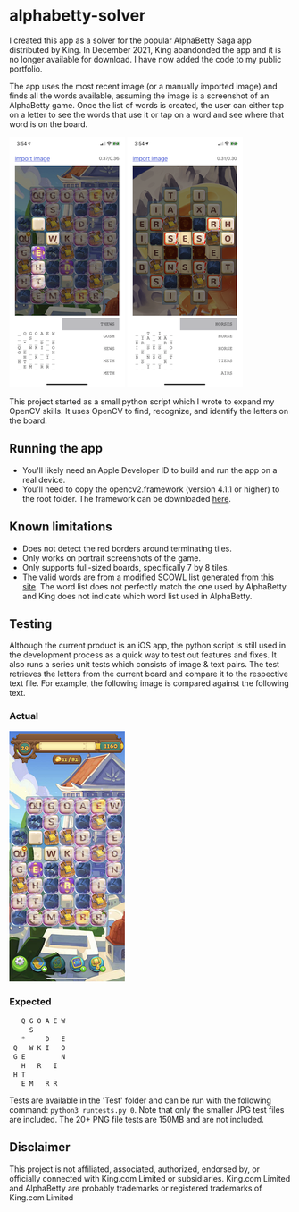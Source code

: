 # alphabetty-solver

I created this app as a solver for the popular AlphaBetty Saga app distributed by King. In December 2021, King abandonded the app and it is no longer available for download. I have now added the code to my public portfolio.

The app uses the most recent image (or a manually imported image) and finds all the words available, assuming the image is a screenshot of an AlphaBetty game.  Once the list of words is created, the user can either tap on a letter to see the words that use it or tap on a word and see where that word is on the board.

![Sample1](Test/sample1.png) ![Sample2](Test/sample2.png)

This project started as a small python script which I wrote to expand my OpenCV skills.  It uses OpenCV to find, recognize, and identify the letters on the board.

## Running the app
- You'll likely need an Apple Developer ID to build and run the app on a real device.
- You'll need to copy the opencv2.framework (version 4.1.1 or higher) to the root folder.  The framework can be downloaded [here](https://opencv.org/releases).

## Known limitations
- Does not detect the red borders around terminating tiles.
- Only works on portrait screenshots of the game.
- Only supports full-sized boards, specifically 7 by 8 tiles.
- The valid words are from a modified SCOWL list generated from [this site](http://app.aspel.net/create).  The word list does not perfectly match the one used by AlphaBetty and King does not indicate which word list used in AlphaBetty.

## Testing
Although the current product is an iOS app, the python script is still used in the development process as a quick way to test out features and fixes.  It also runs a series unit tests which consists of image & text pairs.  The test retrieves the letters from the current board and compare it to the respective text file.  For example, the following image is compared against the following text.

### Actual
![Actual](Test/sample.png)

### Expected
```
   Q G O A E W
     S        
   *     D   E
 Q   W K I   O
 G E         N
   H   R   I  
 H T          
   E M   R R  
```
   
Tests are available in the 'Test' folder and can be run with the following command: `python3 runtests.py 0`.
Note that only the smaller JPG test files are included.  The 20+ PNG file tests are 150MB and are not included.

## Disclaimer
This project is not affiliated, associated, authorized, endorsed by, or officially connected with King.com Limited or subsidiaries.  King.com Limited and AlphaBetty are probably trademarks or registered trademarks of King.com Limited
